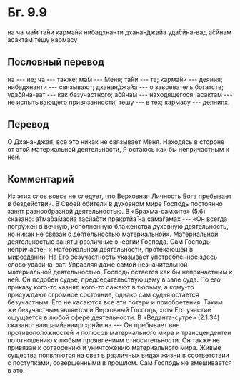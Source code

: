 # Бг. 9.9
на ча ма̄м̇ та̄ни карма̄н̣и
нибадхнанти дханан̃джайа
уда̄сӣна-вад а̄сӣнам
асактам̇ тешу кармасу
## Пословный перевод

на --- не; ча --- также; ма̄м --- Меня; та̄ни --- те; карма̄н̣и --- деяния;
нибадхнанти --- связывают; дханан̃джайа --- о завоеватель богатств;
уда̄сӣна-ват --- как безучастного; а̄сӣнам --- находящегося; асактам ---
не испытывающего привязанности; тешу --- в тех; кармасу --- деяниях.

## Перевод

О Дхананджая, все это никак не связывает Меня. Находясь в стороне от
этой материальной деятельности, Я остаюсь как бы непричастным к ней.

## Комментарий

Из этих слов вовсе не следует, что Верховная Личность Бога пребывает в
бездействии. В Своей обители в духовном мире Господь постоянно занят
разнообразной деятельностью. В «Брахма-самхите» (5.6) сказано:
а̄тма̄ра̄масйа тасйа̄сти пракр̣тйа̄ на сама̄гамах̣ --- «Он всегда погружен в
вечную, исполненную блаженства духовную деятельность, но никак не связан
с деятельностью материальной». Материальной деятельностью заняты
различные энергии Господа. Сам Господь непричастен к материальной
деятельности, протекающей в мироздании. На Его безучастность указывает
употребленное здесь слово уда̄сӣна-ват. Управляя даже самой
незначительной материальной деятельностью, Господь остается как бы
непричастным к ней. Он подобен судье, председательствующему в зале суда.
По его приказу кого-то казнят, кого-то сажают в тюрьму, а кому-то
присуждают огромное состояние, однако сам судья остается безучастным.
Его не касаются все эти потери и приобретения. Таким же безучастным
является и Верховный Господь, хотя Его участие ощущается в любой сфере
деятельности. В «Веданта-сутре» (2.1.34) сказано: ваишамйанаиргхр̣н̣йе на
--- Он пребывает вне противоположностей и полюсов материального мира и
трансцендентен по отношению к любым проявлениям относительности. Он
также не привязан к сотворению и уничтожению материального мира. Живые
существа появляются на свет в различных видах жизни в соответствии с
поступками, совершенными в прошлом. Сам Господь не вмешивается в это.
